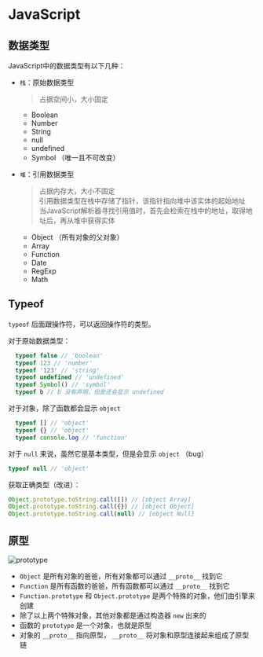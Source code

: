 # JavaScript

## 数据类型

  JavaScript中的数据类型有以下几种：
  
  - `栈`：原始数据类型 
  
    > 占据空间小，大小固定
    - Boolean
    - Number
    - String
    - null
    - undefined
    - Symbol （唯一且不可改变）
  - `堆`：引用数据类型
    > 占据内存大，大小不固定  
    引用数据类型在栈中存储了指针，该指针指向堆中该实体的起始地址  
    当JavaScript解析器寻找引用值时，首先会检索在栈中的地址，取得地址后，再从堆中获得实体
    - Object （所有对象的父对象）
    - Array
    - Function
    - Date
    - RegExp
    - Math

## Typeof

  `typeof` 后面跟操作符，可以返回操作符的类型。
  
  对于原始数据类型：
  
  ```js
    typeof false // 'boolean'
    typeof 123 // 'number'
    typeof '123' // 'string'
    typeof undefined // 'undefined'
    typeof Symbol() // 'symbol'
    typeof b // b 没有声明，但是还会显示 undefined
  ```
  
  对于对象，除了函数都会显示 `object`
  
  ```js
    typeof [] // 'object'
    typeof {} // 'object'
    typeof console.log // 'function'
  ```
  
  对于 `null` 来说，虽然它是基本类型，但是会显示 `object` （bug）
  
  ```js
  typeof null // 'object'
  ```
  
  获取正确类型（改进）：
  
  ```js
  Object.prototype.toString.call([]) // [object Array]
  Object.prototype.toString.call({}) // [object Object]
  Object.prototype.toString.call(null) // [object Null]
  ```

## 原型

  ![prototype](https://camo.githubusercontent.com/71cab2efcf6fb8401a2f0ef49443dd94bffc1373/68747470733a2f2f757365722d676f6c642d63646e2e786974752e696f2f323031382f332f31332f313632316538613962636230383732643f773d34383826683d35393026663d706e6726733d313531373232)

  - `Object` 是所有对象的爸爸，所有对象都可以通过 `__proto__` 找到它
  - `Function` 是所有函数的爸爸，所有函数都可以通过 `__proto__` 找到它
  - `Function.prototype` 和 `Object.prototype` 是两个特殊的对象，他们由引擎来创建
  - 除了以上两个特殊对象，其他对象都是通过构造器 `new` 出来的
  - 函数的 `prototype` 是一个对象，也就是原型
  - 对象的 `__proto__` 指向原型， `__proto__` 将对象和原型连接起来组成了原型链
